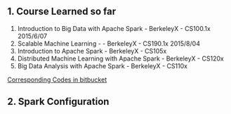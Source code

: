 ## 1. Course Learned so far ##
1. Introduction to Big Data with Apache Spark  - BerkeleyX -  CS100.1x 2015/6/07
2. Scalable Machine Learning - - BerkeleyX -  CS190.1x 2015/8/04
3. Introduction to Apache Spark - BerkeleyX -  CS105x
4. Distributed Machine Learning with Apache Spark - BerkeleyX -  CS120x
5. Big Data Analysis with Apache Spark - BerkeleyX -  CS110x

[Corresponding Codes in bitbucket](https://bitbucket.org/zhushun0008/datascienceengineeringwithspark)

## 2. Spark Configuration ##
